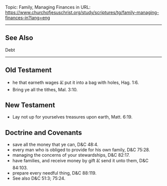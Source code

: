 Topic: Family, Managing Finances in
URL: https://www.churchofjesuschrist.org/study/scriptures/tg/family-managing-finances-in?lang=eng

---

## See Also

Debt

---

## Old Testament

- he that earneth wages â¦ put it into a bag with holes, Hag. 1:6.
- Bring ye all the tithes, Mal. 3:10.

## New Testament

- Lay not up for yourselves treasures upon earth, Matt. 6:19.

## Doctrine and Covenants

- save all the money that ye can, D&C 48:4.
- every man who is obliged to provide for his own family, D&C 75:28.
- managing the concerns of your stewardships, D&C 82:17.
- have families, and receive money by gift â¦ send it unto them, D&C 84:103.
- prepare every needful thing, D&C 88:119.
- See also D&C 51:3; 75:24.


